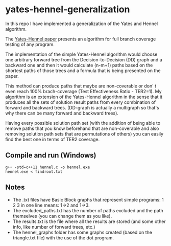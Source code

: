 # yates-hennel-generalization

In this repo I have implemented a generalization of the Yates and Hennel algorithm.

The [Yates-Hennel paper](https://github.com/bblodfon/yates-hennel-generalization/blob/master/doc/Yates-Hennel%20paper.pdf) presents an algorithm for full branch coverage testing of any program.

The implementation of the simple Yates-Hennel algorithm would choose one arbitrary forward tree from
the Decision-to-Decision (DD) graph and a backward one and then it would calculate (n-m+1) paths based
on the shortest paths of those trees and a formula that is being presented on the paper.

This method can produce paths that maybe are non-coverable or don' t even reach 100% brach-coverage
(Test Effectiveness Ratio - TER2=1). My algorithm is an extension of the Yates-Hennel algorithm in 
the sense that it produces all the sets of solution result paths from every combination of forward and backward trees.
(DD-graph is actually a multigraph so that's why there can be many forward and backward trees).

Having every possible solution path set (with the addition of being able to remove paths that you know 
beforehand that are non-coverable and also removing solution path sets that are permutations of others)
you can easily find the best one in terms of TER2 coverage.

## Compile and run (Windows)
```
g++ -std=c++11 hennel.c -o hennel.exe
hennel.exe < findroot.txt
```
## Notes
- The .txt files have Basic Block graphs that represent simple programs: 1 2 3 in one line means: 1->2 and 1->3.
- The excluded_paths.txt has the number of paths excluded and the path themselves (you can change them as you like).
- The results.txt is the file where all the results are stored (and some other info, like number of forward trees, etc.)
- The hennel_graphs folder has some graphs created (based on the triangle.txt file) with the use of the dot program.
